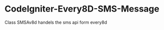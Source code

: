 CodeIgniter-Every8D-SMS-Message
===============================

Class SMSAv8d handels the sms api form every8d
